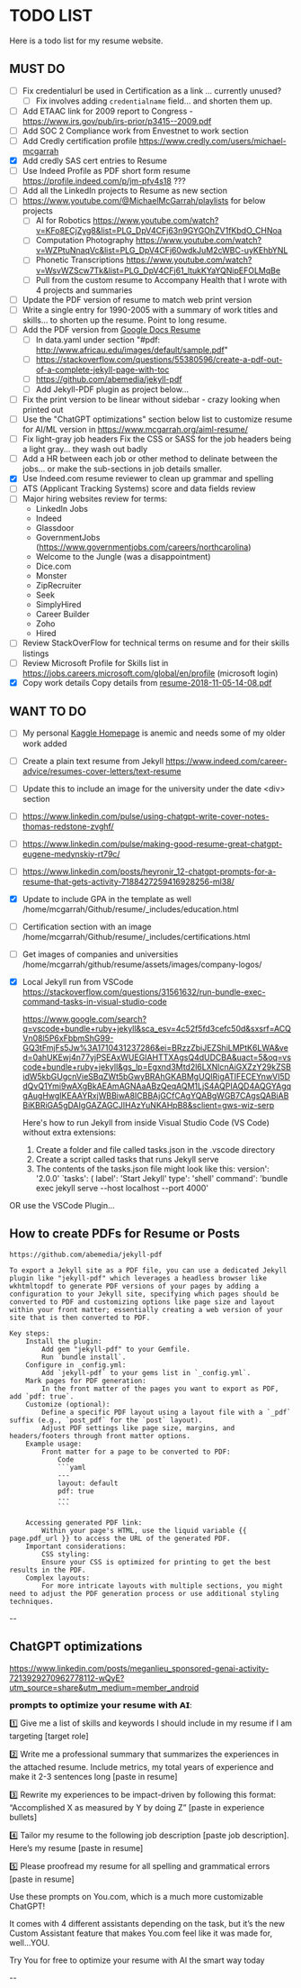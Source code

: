 # TODO LIST

Here is a todo list for my resume website.

## MUST DO

- [ ] Fix credentialurl be used in Certification as a link ... currently unused?
  - [ ] Fix involves adding `credentialname` field... and shorten them up.
- [ ] Add ETAAC link for 2009 report to Congress - https://www.irs.gov/pub/irs-prior/p3415--2009.pdf
- [ ] Add SOC 2 Compliance work from Envestnet to work section
- [ ] Add Credly certification profile https://www.credly.com/users/michael-mcgarrah
- [x] Add credly SAS cert entries to Resume
- [ ] Use Indeed Profile as PDF short form resume https://profile.indeed.com/p/jm-pfv4s18 ???
- [ ] Add all the LinkedIn projects to Resume as new section
- [ ] https://www.youtube.com/@MichaelMcGarrah/playlists for below projects
  - [ ] AI for Robotics https://www.youtube.com/watch?v=KFo8ECjZyg8&list=PLG_DpV4CFj63n9GYGOhZV1fKbdO_CHNoa
  - [ ] Computation Photography https://www.youtube.com/watch?v=WZPtuNnaqVc&list=PLG_DpV4CFj60wdkJuM2cWBC-uyKEhbYNL
  - [ ] Phonetic Transcriptions https://www.youtube.com/watch?v=WsvWZScw7Tk&list=PLG_DpV4CFj61_ltukKYaYQNipEFOLMqBe
  - [ ] Pull from the custom resume to Accompany Health that I wrote with 4 projects and summaries
- [ ] Update the PDF version of resume to match web print version
- [ ] Write a single entry for 1990-2005 with a summary of work titles and skills... to shorten up the resume. Point to long resume.
- [ ] Add the PDF version from [Google Docs Resume](https://docs.google.com/document/d/1YuYyPKpCZNMarkZHMHJ7_-Tm3dAJ_BvS9kl7iwIFDYQ/edit?usp=sharing)
  - [ ] In data.yaml under section "#pdf: http://www.africau.edu/images/default/sample.pdf"
  - [ ] https://stackoverflow.com/questions/55380596/create-a-pdf-out-of-a-complete-jekyll-page-with-toc
  - [ ] https://github.com/abemedia/jekyll-pdf
  - [ ] Add Jekyll-PDF plugin as project below...
- [ ] Fix the print version to be linear without sidebar - crazy looking when printed out
- [ ] Use the "ChatGPT optimizations" section below list to customize resume for AI/ML version in https://www.mcgarrah.org/aiml-resume/
- [ ] Fix light-gray job headers
    Fix the CSS or SASS for the job headers being a light gray... they wash out badly
- [ ] Add a HR between each job or other method to delinate between the jobs... or make the sub-sections in job details smaller.
- [x] Use Indeed.com resume reviewer to clean up grammar and spelling
- [ ] ATS (Applicant Tracking Systems) score and data fields review
- [ ] Major hiring websites review for terms:
  - LinkedIn Jobs
  - Indeed
  - Glassdoor
  - GovernmentJobs (https://www.governmentjobs.com/careers/northcarolina)
  - Welcome to the Jungle (was a disappointment)
  - Dice.com
  - Monster
  - ZipRecruiter
  - Seek
  - SimplyHired
  - Career Builder
  - Zoho
  - Hired
- [ ] Review StackOverFlow for technical terms on resume and for their skills listings
- [ ] Review Microsoft Profile for Skills list in https://jobs.careers.microsoft.com/global/en/profile (microsoft login)
- [x] Copy work details
    Copy details from [resume-2018-11-05-14-08.pdf](https://drive.google.com/file/d/1JOQZZ6Q81OQlPaJMbojlgaRHit4gfQDV/view?usp=sharing)

## WANT TO DO

- [ ] My personal [Kaggle Homepage](https://www.kaggle.com/mcgarrah) is anemic and needs some of my older work added
- [ ] Create a plain text resume from Jekyll https://www.indeed.com/career-advice/resumes-cover-letters/text-resume
- [ ] Update this to include an image for the university under the date \<div\> section
- [ ] https://www.linkedin.com/pulse/using-chatgpt-write-cover-notes-thomas-redstone-zvghf/
- [ ] https://www.linkedin.com/pulse/making-good-resume-great-chatgpt-eugene-medynskiy-rt79c/
- [ ] https://www.linkedin.com/posts/heyronir_12-chatgpt-prompts-for-a-resume-that-gets-activity-7188427259416928256-ml38/
- [x] Update to include GPA in the template as well
    /home/mcgarrah/Github/resume/_includes/education.html
- [ ] Certification section with an image
    /home/mcgarrah/Github/resume/_includes/certifications.html
- [ ] Get images of companies and universities
    /home/mcgarrah/github/resume/assets/images/company-logos/
- [x] Local Jekyll run from VSCode
    https://stackoverflow.com/questions/31561632/run-bundle-exec-command-tasks-in-visual-studio-code

    https://www.google.com/search?q=vscode+bundle+ruby+jekyll&sca_esv=4c52f5fd3cefc50d&sxsrf=ACQVn08l5P6xFbbmShG99-GQ3tFmjFs5Jw%3A1710431237286&ei=BRzzZbiJEZShiLMPtK6LWA&ved=0ahUKEwj4n77yjPSEAxWUEGIAHTTXAgsQ4dUDCBA&uact=5&oq=vscode+bundle+ruby+jekyll&gs_lp=Egxnd3Mtd2l6LXNlcnAiGXZzY29kZSBidW5kbGUgcnVieSBqZWt5bGwyBRAhGKABMgUQIRigATIFECEYnwVI5DdQvQ1Ymi9wAXgBkAEAmAGNAaABzQeqAQM1LjS4AQPIAQD4AQGYAgqgAugHwgIKEAAYRxjWBBiwA8ICBBAjGCfCAgYQABgWGB7CAgsQABiABBiKBRiGA5gDAIgGAZAGCJIHAzYuNKAHpB8&sclient=gws-wiz-serp

    Here's how to run Jekyll from inside Visual Studio Code (VS Code) without extra extensions:
    1. Create a folder and file called tasks.json in the .vscode directory
    2. Create a script called tasks that runs Jekyll serve
    3. The contents of the tasks.json file might look like this: version': '2.0.0' `tasks': ( label': 'Start Jekyll' type': 'shell' command': 'bundle exec jekyll serve --host localhost --port 4000'

OR use the VSCode Plugin...

## How to create PDFs for Resume or Posts

    https://github.com/abemedia/jekyll-pdf

    To export a Jekyll site as a PDF file, you can use a dedicated Jekyll plugin like "jekyll-pdf" which leverages a headless browser like wkhtmltopdf to generate PDF versions of your pages by adding a configuration to your Jekyll site, specifying which pages should be converted to PDF and customizing options like page size and layout within your front matter; essentially creating a web version of your site that is then converted to PDF. 

    Key steps:
        Install the plugin:
            Add gem "jekyll-pdf" to your Gemfile.
            Run `bundle install`.
        Configure in _config.yml:
            Add `jekyll-pdf` to your gems list in `_config.yml`.
        Mark pages for PDF generation:
            In the front matter of the pages you want to export as PDF, add `pdf: true`.
        Customize (optional):
            Define a specific PDF layout using a layout file with a `_pdf` suffix (e.g., `post_pdf` for the `post` layout).
            Adjust PDF settings like page size, margins, and headers/footers through front matter options. 
        Example usage:
            Front matter for a page to be converted to PDF:
                Code
                ```yaml
                ---
                layout: default
                pdf: true
                ---
                ```

        Accessing generated PDF link:
            Within your page's HTML, use the liquid variable {{ page.pdf_url }} to access the URL of the generated PDF. 
        Important considerations:
            CSS styling:
            Ensure your CSS is optimized for printing to get the best results in the PDF.
        Complex layouts:
            For more intricate layouts with multiple sections, you might need to adjust the PDF generation process or use additional styling techniques.

--

## ChatGPT optimizations

https://www.linkedin.com/posts/meganlieu_sponsored-genai-activity-7213929270962778112-wQyE?utm_source=share&utm_medium=member_android

𝗽𝗿𝗼𝗺𝗽𝘁𝘀 𝘁𝗼 𝗼𝗽𝘁𝗶𝗺𝗶𝘇𝗲 𝘆𝗼𝘂𝗿 𝗿𝗲𝘀𝘂𝗺𝗲 𝘄𝗶𝘁𝗵 𝗔𝗜:

1️⃣ Give me a list of skills and keywords I should include in my resume if I am targeting [target role]

2️⃣ Write me a professional summary that summarizes the experiences in the attached resume. Include metrics, my total years of experience and make it 2-3 sentences long [paste in resume]

3️⃣ Rewrite my experiences to be impact-driven by following this format: “Accomplished X as measured by Y by doing Z” [paste in experience bullets]

4️⃣ Tailor my resume to the following job description [paste job description]. Here’s my resume [paste in resume]

5️⃣ Please proofread my resume for all spelling and grammatical errors [paste in resume]

Use these prompts on You.com, which is a much more customizable ChatGPT!

It comes with 4 different assistants depending on the task, but it’s the new Custom Assistant feature that makes You.com feel like it was made for, well…YOU.

Try You for free to optimize your resume with AI the smart way today

--
